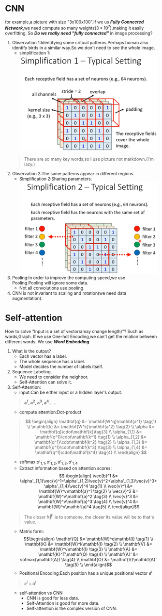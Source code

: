 # CNN
for example,a picture with size "3x100x100".if we us ***Fully Connected Network***,we need compute so many weights($3*10^7$),making it easily overfitting.
So ***Do we really need "fully connected"*** in image processing?
1. Observation 1:Identifying some critical patterns.Perhaps human also identify birds in a similar way.So we don't need to see the whole image.
   * simplification 1:![png1](../images/ml_3_png1.png) 
   > There are so many key words,so I use picture not markdown.(I'm lazy.)
2. Observation 2:The same patterns appear in different regions.
   * Simplification 2:Sharing parameters.![png2](../images/ml_3_png2.png)
3. Pooling:In order to improve the computing speed,we use Pooling.Pooling will ignore some data.
   * Not all convolutions use pooling.
4. CNN is not invariant to scaling and rotation(we need data augmentation).
# Self-attention
How to solve "Input is a set of vectors(may change length)"?
Such as words,Graph.
If we use One-hot Encoding,we can't get the relation between different words.
We use ***Word Embedding***
1. What is the output?
   * Each vector has a label.
   * The whole sequence has a label.
   * Model decides the number of labels itself.
2. Sequence Labeling.
   * We need to consider the neighbor.
   * Self-Attention can solve it.
3. Self-Attention:
   * input:Can be either input or a hidden layer's output.
   > $\mathbf{a^1,a^2,a^3,a^4}......$
   * compute attention:Dot-product
   > $$
   \begin{align}
   \mathbf{q} &= \mathbf{W^q}\mathbf{a^1} \tag{1} \\
   \mathbf{k} &= \mathbf{W^k}\mathbf{a^2} \tag{2} \\
   \alpha &= \mathbf{q}\cdot\mathbf{k}\tag{3} \\
   \alpha_{1,1} &= \mathbf{q^1}\cdot\mathbf{k^1} \tag{1} \\
   \alpha_{1,2} &= \mathbf{q^1}\cdot\mathbf{k^2} \tag{2} \\
   \alpha_{1,3} &= \mathbf{q^1}\cdot\mathbf{k^3} \tag{3} \\
   \alpha_{1,4} &= \mathbf{q^1}\cdot\mathbf{k^4} \tag{4} \\
   \end{align}
   $$
   * softmax:$\alpha'_{1,1},\alpha'_{1,2},\alpha'_{1,3},\alpha'_{1,4}$
   * Extract information based on attention scores:$$
   \begin{align}
   \vec{b}^1 &= \alpha'_{1,1}\vec{v}^1+\alpha'_{1,2}\vec{v}^2+\alpha'_{1,3}\vec{v}^3+\alpha'_{1,4}\vec{v}^4 \tag{1} \\
   \vec{v}^1 &= \mathbf{W}^v\mathbf{a}^1 \tag{2} \\
   \vec{v}^2 &= \mathbf{W}^v\mathbf{a}^2 \tag{3} \\
   \vec{v}^3 &= \mathbf{W}^v\mathbf{a}^3 \tag{4} \\
   \vec{v}^4 &= \mathbf{W}^v\mathbf{a}^4 \tag{5} \\
   \end{align}$$
   > The closer $\vec{b}^1$ is to someone, the closer its value will be to that's value.
   * Matrix form:$$\begin{align}
   \mathbf{Q} &= \mathbf{W}^q\mathbf{I} \tag{1} \\
   \mathbf{K} &= \mathbf{W}^k\mathbf{I} \tag{2} \\
   \mathbf{V} &= \mathbf{W}^v\mathbf{I} \tag{3} \\
   \mathbf{A} &= \mathbf{K}^T\mathbf{Q} \tag{4} \\
   \mathbf{A}' &= sofmax(\mathbf{A}) \tag{4} \\
   \mathbf{O} &= \mathbf{V}\mathbf{A}' \tag{5} \\
   \end{align}$$
   * Positional Encoding:Each position has a unique positional vector $e^i$
   > $e^i+a^i$
   * self-attention vs CNN
      * CNN is good for less data.
      * Self-Attention is good for more data. 
      * Self-attention is the complex version of CNN.